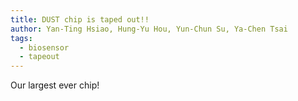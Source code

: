 ```yaml
---
title: DUST chip is taped out!!
author: Yan-Ting Hsiao, Hung-Yu Hou, Yun-Chun Su, Ya-Chen Tsai
tags:
  - biosensor
  - tapeout
---
```


Our largest ever chip!
